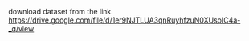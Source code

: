 download dataset from the link.
https://drive.google.com/file/d/1er9NJTLUA3qnRuyhfzuN0XUsoIC4a-_q/view
